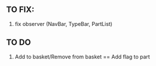 TO FIX:
-----------------
1. fix observer (NavBar, TypeBar, PartList)

TO DO
-----------------
1. Add to basket/Remove from basket == Add flag to part
